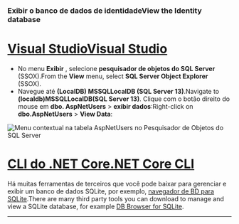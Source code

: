 ### <a name="view-the-identity-database"></a><span data-ttu-id="43209-101">Exibir o banco de dados de identidade</span><span class="sxs-lookup"><span data-stu-id="43209-101">View the Identity database</span></span>

# <a name="visual-studio"></a>[<span data-ttu-id="43209-102">Visual Studio</span><span class="sxs-lookup"><span data-stu-id="43209-102">Visual Studio</span></span>](#tab/visual-studio) 

* <span data-ttu-id="43209-103">No menu **Exibir** , selecione **pesquisador de objetos do SQL Server** (SSOX).</span><span class="sxs-lookup"><span data-stu-id="43209-103">From the **View** menu, select **SQL Server Object Explorer** (SSOX).</span></span>
* <span data-ttu-id="43209-104">Navegue até **(LocalDB) MSSQLLocalDB (SQL Server 13)**.</span><span class="sxs-lookup"><span data-stu-id="43209-104">Navigate to **(localdb)MSSQLLocalDB(SQL Server 13)**.</span></span> <span data-ttu-id="43209-105">Clique com o botão direito do mouse em **dbo. AspNetUsers**  >  **exibir dados**:</span><span class="sxs-lookup"><span data-stu-id="43209-105">Right-click on **dbo.AspNetUsers** > **View Data**:</span></span>

![Menu contextual na tabela AspNetUsers no Pesquisador de Objetos do SQL Server](~/security/authentication/accconfirm/_static/ssox.png)

# <a name="net-core-cli"></a>[<span data-ttu-id="43209-107">CLI do .NET Core</span><span class="sxs-lookup"><span data-stu-id="43209-107">.NET Core CLI</span></span>](#tab/netcore-cli)

<span data-ttu-id="43209-108">Há muitas ferramentas de terceiros que você pode baixar para gerenciar e exibir um banco de dados SQLite, por exemplo, [navegador de BD para SQLite](https://sqlitebrowser.org/).</span><span class="sxs-lookup"><span data-stu-id="43209-108">There are many third party tools you can download to manage and view a SQLite database, for example [DB Browser for SQLite](https://sqlitebrowser.org/).</span></span>

---
